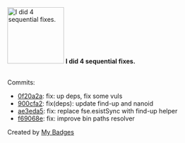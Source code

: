 <img src="https://github.com/my-badges/my-badges/blob/master/src/all-badges/fix-commit/fix-4.png?raw=true" alt="I did 4 sequential fixes." title="I did 4 sequential fixes." width="128">
<strong>I did 4 sequential fixes.</strong>
<br><br>

Commits:

- <a href="https://github.com/qiwi/libdefkit/commit/0f20a2a6bcf74bae2119e5fe42000b51e2a54815">0f20a2a</a>: fix: up deps, fix some vuls
- <a href="https://github.com/qiwi/libdefkit/commit/900cfa2e4d034d52bd9b186dac6d2060e5078d30">900cfa2</a>: fix(deps): update find-up and nanoid
- <a href="https://github.com/qiwi/libdefkit/commit/ae3eda53c7af15e0490c253c6e619c5c1ce09509">ae3eda5</a>: fix: replace fse.esistSync with find-up helper
- <a href="https://github.com/qiwi/libdefkit/commit/f69068eea3f9021360437d4a274dd6a79ec3dbf7">f69068e</a>: fix: improve bin paths resolver


Created by <a href="https://github.com/my-badges/my-badges">My Badges</a>